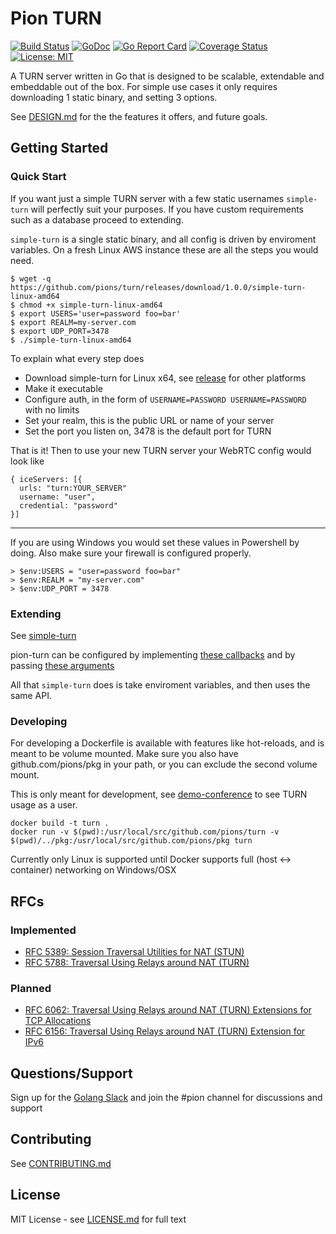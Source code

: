 # Pion TURN
[![Build Status](https://travis-ci.org/pions/turn.svg?branch=master)](https://travis-ci.org/pions/turn)
[![GoDoc](https://godoc.org/github.com/pions/turn?status.svg)](https://godoc.org/github.com/pions/turn)
[![Go Report Card](https://goreportcard.com/badge/github.com/pions/turn)](https://goreportcard.com/report/github.com/pions/turn)
[![Coverage Status](https://coveralls.io/repos/github/pions/turn/badge.svg)](https://coveralls.io/github/pions/turn)
[![License: MIT](https://img.shields.io/badge/License-MIT-yellow.svg)](LICENSE.md)

A TURN server written in Go that is designed to be scalable, extendable and embeddable out of the box.
For simple use cases it only requires downloading 1 static binary, and setting 3 options.

See [DESIGN.md](DESIGN.md) for the the features it offers, and future goals.

## Getting Started
### Quick Start
If you want just a simple TURN server with a few static usernames `simple-turn` will perfectly suit your purposes. If you have
custom requirements such as a database proceed to extending.

`simple-turn` is a single static binary, and all config is driven by enviroment variables. On a fresh Linux AWS instance these are all the steps you would need.
```
$ wget -q https://github.com/pions/turn/releases/download/1.0.0/simple-turn-linux-amd64
$ chmod +x simple-turn-linux-amd64
$ export USERS='user=password foo=bar'
$ export REALM=my-server.com
$ export UDP_PORT=3478
$ ./simple-turn-linux-amd64
````

To explain what every step does
* Download simple-turn for Linux x64, see [release](https://github.com/pions/turn/releases) for other platforms
* Make it executable
* Configure auth, in the form of `USERNAME=PASSWORD USERNAME=PASSWORD` with no limits
* Set your realm, this is the public URL or name of your server
* Set the port you listen on, 3478 is the default port for TURN

That is it! Then to use your new TURN server your WebRTC config would look like
```
{ iceServers: [{
  urls: "turn:YOUR_SERVER"
  username: "user",
  credential: "password"
}]
```
---

If you are using Windows you would set these values in Powershell by doing. Also make sure your firewall is configured properly.
```
> $env:USERS = "user=password foo=bar"
> $env:REALM = "my-server.com"
> $env:UDP_PORT = 3478
```
### Extending
See [simple-turn](https://github.com/pions/turn/blob/master/cmd/simple-turn/main.go)

pion-turn can be configured by implementing [these callbacks](https://github.com/pions/turn/blob/master/turn.go#L11) and by passing [these arguments](https://github.com/pions/turn/blob/master/turn.go#L11)

All that `simple-turn` does is take enviroment variables, and then uses the same API.


### Developing
For developing a Dockerfile is available with features like hot-reloads, and is meant to be volume mounted.
Make sure you also have github.com/pions/pkg in your path, or you can exclude the second volume mount.

This is only meant for development, see [demo-conference](https://github.com/pions/demo-conference)
to see TURN usage as a user.
```
docker build -t turn .
docker run -v $(pwd):/usr/local/src/github.com/pions/turn -v $(pwd)/../pkg:/usr/local/src/github.com/pions/pkg turn
```

Currently only Linux is supported until Docker supports full (host <-> container) networking on Windows/OSX

## RFCs
### Implemented
* [RFC 5389: Session Traversal Utilities for NAT (STUN)](https://tools.ietf.org/html/rfc5389)
* [RFC 5788: Traversal Using Relays around NAT (TURN)](https://tools.ietf.org/html/rfc5766)

### Planned
* [RFC 6062: Traversal Using Relays around NAT (TURN) Extensions for TCP Allocations](https://tools.ietf.org/html/rfc6062)
* [RFC 6156: Traversal Using Relays around NAT (TURN) Extension for IPv6](https://tools.ietf.org/html/rfc6156)

## Questions/Support
Sign up for the [Golang Slack](https://invite.slack.golangbridge.org/) and join the #pion channel for discussions and support

## Contributing
See [CONTRIBUTING.md](CONTRIBUTING.md)

## License
MIT License - see [LICENSE.md](LICENSE.md) for full text
